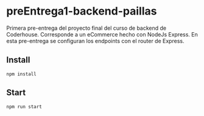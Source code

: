 # preEntrega1-backend-paillas
Primera pre-entrega del proyecto final del curso de backend de Coderhouse. Corresponde a un eCommerce hecho con NodeJs Express. En esta pre-entrega se configuran los endpoints con el router de Express.

## Install
`npm install`

## Start
`npm run start`